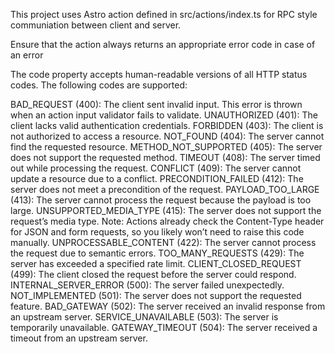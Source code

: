 This project uses Astro action defined in src/actions/index.ts for RPC style communiation between client and server.

Ensure that the action always returns an appropriate error code in case of an error

The code property accepts human-readable versions of all HTTP status codes. The following codes are supported:

BAD_REQUEST (400): The client sent invalid input. This error is thrown when an action input validator fails to validate.
UNAUTHORIZED (401): The client lacks valid authentication credentials.
FORBIDDEN (403): The client is not authorized to access a resource.
NOT_FOUND (404): The server cannot find the requested resource.
METHOD_NOT_SUPPORTED (405): The server does not support the requested method.
TIMEOUT (408): The server timed out while processing the request.
CONFLICT (409): The server cannot update a resource due to a conflict.
PRECONDITION_FAILED (412): The server does not meet a precondition of the request.
PAYLOAD_TOO_LARGE (413): The server cannot process the request because the payload is too large.
UNSUPPORTED_MEDIA_TYPE (415): The server does not support the request’s media type. Note: Actions already check the Content-Type header for JSON and form requests, so you likely won’t need to raise this code manually.
UNPROCESSABLE_CONTENT (422): The server cannot process the request due to semantic errors.
TOO_MANY_REQUESTS (429): The server has exceeded a specified rate limit.
CLIENT_CLOSED_REQUEST (499): The client closed the request before the server could respond.
INTERNAL_SERVER_ERROR (500): The server failed unexpectedly.
NOT_IMPLEMENTED (501): The server does not support the requested feature.
BAD_GATEWAY (502): The server received an invalid response from an upstream server.
SERVICE_UNAVAILABLE (503): The server is temporarily unavailable.
GATEWAY_TIMEOUT (504): The server received a timeout from an upstream server.